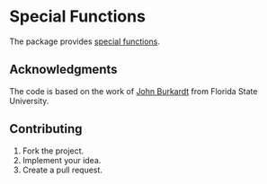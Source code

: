 # Special Functions

The package provides
[special functions](https://en.wikipedia.org/wiki/Special_functions).

## Acknowledgments

The code is based on the work of
[John Burkardt](http://people.sc.fsu.edu/~jburkardt/i.html) from Florida State
University.

## Contributing

1. Fork the project.
2. Implement your idea.
3. Create a pull request.
